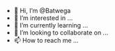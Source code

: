 - 👋 Hi, I’m @Batwega
- 👀 I’m interested in ...
- 🌱 I’m currently learning ...
- 💞️ I’m looking to collaborate on ...
- 📫 How to reach me ...

<!---
Batwega/Batwega is a ✨ special ✨ repository because its `README.md` (this file) appears on your GitHub profile.
You can click the Preview link to take a look at your changes.
--->
